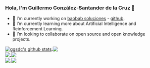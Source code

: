 ### Hola, I'm Guillermo González-Santander de la Cruz 👋

- 🔭 I’m currently working on [baobab soluciones](https://baobabsoluciones.es/) - [github](https://github.com/baobabsoluciones).
- 🌱 I’m currently learning more about Artificial Intelligence and Reinforcement Learning.
- 👯 I’m looking to collaborate on open source and open knowledge projects.


<a href="https://github.com/ggsdc">
 <img align="center" src="https://github-readme-stats.vercel.app/api?username=ggsdc&show_icons=true&theme=vue&line_height=27&count_private=yes" alt="ggsdc's github stats"/>
</a>

<a href="https://github.com/ggsdc">
  <img align="center" src="https://github-readme-stats.vercel.app/api/top-langs/?username=ggsdc&theme=vue&hide_langs_below=1&layout=compact" />
</a>

<br>

<a href="https://github.com/baobabsoluciones/cornflow-server">
  <img align="center" src="https://github-readme-stats.vercel.app/api/pin/?username=baobabsoluciones&repo=cornflow-server&theme=vue" />
</a>

<a href="https://github.com/ggsdc/tsp-solvers">
 <img align="center" src="https://github-readme-stats.vercel.app/api/pin/?username=ggsdc&repo=tsp-solvers&theme=vue" />
</a>

<br>

</a>
<a href="https://github.com/ggsdc/courier">
 <img align="center" src="https://github-readme-stats.vercel.app/api/pin/?username=ggsdc&repo=courier&theme=vue" />
</a>

</a>
<a href="https://github.com/ggsdc/nsga">
 <img align="center" src="https://github-readme-stats.vercel.app/api/pin/?username=ggsdc&repo=nsga&theme=vue" />
</a>
